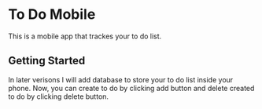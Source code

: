 # To Do Mobile

This is a mobile app that trackes your to do list.

## Getting Started

In later verisons I will add database to store your to do list inside your phone.
Now, you can create to do by clicking add button and delete created to do by clicking delete button.
